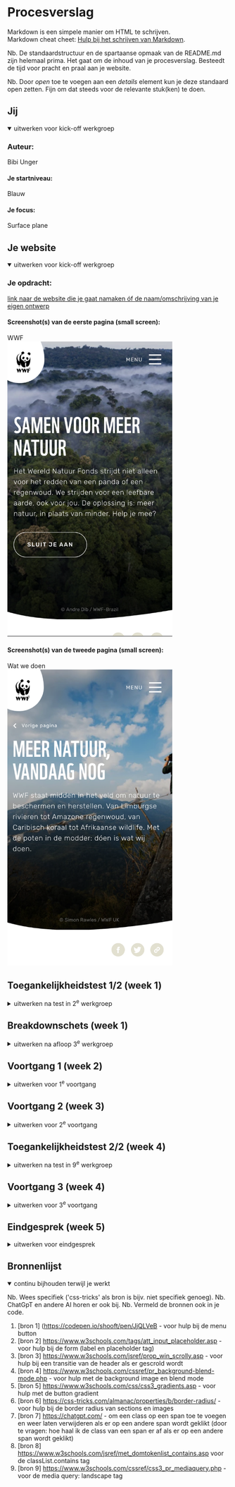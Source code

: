 # Procesverslag
Markdown is een simpele manier om HTML te schrijven.  
Markdown cheat cheet: [Hulp bij het schrijven van Markdown](https://github.com/adam-p/markdown-here/wiki/Markdown-Cheatsheet).

Nb. De standaardstructuur en de spartaanse opmaak van de README.md zijn helemaal prima. Het gaat om de inhoud van je procesverslag. Besteedt de tijd voor pracht en praal aan je website.

Nb. Door *open* toe te voegen aan een *details* element kun je deze standaard open zetten. Fijn om dat steeds voor de relevante stuk(ken) te doen.





## Jij

<details open>
  <summary>uitwerken voor kick-off werkgroep</summary>

  ### Auteur:
  Bibi Unger

  #### Je startniveau:
  Blauw

  #### Je focus:
  Surface plane
 
</details>





## Je website

<details open>
  <summary>uitwerken voor kick-off werkgroep</summary>

  ### Je opdracht:
[  link naar de website die je gaat namaken óf de naam/omschrijving van je eigen ontwerp](https://www.wwf.nl/)

  #### Screenshot(s) van de eerste pagina (small screen): 
  WWF  
  <img src="images/1.png" width="375px" alt="omschrijving van de pagina">

  #### Screenshot(s) van de tweede pagina (small screen):
  Wat we doen  
  <img src="images/wwf2.png" width="375px" alt="omschrijving van de pagina">
 
</details>



## Toegankelijkheidstest 1/2 (week 1)

<details>
  <summary>uitwerken na test in 2<sup>e</sup> werkgroep</summary>

  ### Bevindingen

In de eerste week van dit blok heb ik de toegankelijkheidstest toegepast op de WWF site, door de website en code te bekijken en ondertussen de WCAG checklist af te gaan. Door dit te doen ben ik achter een aantal bevindingen gekomen.

De content is erg toegankelijk. De website gebruikt duidelijke tekst die iedereen kan begrijpen, en de namen van de links en buttons hebben duidelijke en bijpassende omschrijvingen. 

De HTML was over het algemeen toegankelijk. Er werd wel aangegeven dat er wat fouten in de HTML zaten. 

Voor toetsenbord-gebruikers is de website toegankelijk. Als er elementen geselecteerd worden met de tab key kun je duidelijk zien dat die geselecteerd is, doordat er een blauwe rand om heen verschijnt. 

Ook voor mobiele gebruikers is de website toegankelijk. Er zit genoeg ruimte tussen de interactieve elementen en de site werkt zowel horizontaal als verticaal.

De heading elementen werden gebruikt om content te introduceren en de headings hadden over het algemeen een logische volgorde. Alleen werden er wel op sommige pagina’s meerdere H1’s gebruikt op dezelfde pagina. 

Het viel me op dat er weinig listen voorkomen in de code van de website, en een aantal dingen die je listen zou kunnen zetten niet in een listen stonden. 

Er is niet veel sprake van toegankelijkheid voor gebruikers die een screenreader. gebruiken. De foto’s op de website hebben namelijk geen alt tekst. Dit komt omdat de meeste foto’s achtergrondfoto’s zijn. Echter hebben de foto’s die dat niet zijn ook geen alt tekst. 

Op de eerste section van de hoofdpage van de website wordt er een achtergrondvideo afgespeeld. Deze video wordt automatisch afgespeeld en kan niet gepauzeerd worden. Op dit gebied is de website dus niet erg toegankelijk. Wel zijn de animaties op de website subtiel en vallen ze niet te veel op. 

De controls op de website zijn over het algemeen toegankelijk. Alleen worden er geen button elementen gebruikt voor de buttons op de website. 

De website support alleen maar normale instellingen. Als ik dark en light mode of high-contrast mode aanzet, of de tekst grootte verhoog, gebeurt er niks op de website. Wel is de website toegankelijk voor mensen die kleurenblind zijn, aangezien kleur niet de enige manier is om informatie te rangschikken, en is er een hoog contrast tussen de achtergrond en tekst. 

</details>



## Breakdownschets (week 1)

<details>
  <summary>uitwerken na afloop 3<sup>e</sup> werkgroep</summary>

  ### de hele pagina: 
  <img src="images/breakdown.png" width="375px" alt="breakdown van de hele pagina">

  ### dynamisch deel (bijv menu): 
  <img src="images/breakdownmenu.png" width="375px" alt="breakdown van een dynamisch deel">


</details>





## Voortgang 1 (week 2)

<details>
  <summary>uitwerken voor 1<sup>e</sup> voortgang</summary>

  ### Stand van zaken
In de tweede week van het blok had ik alleen nog maar de HTML van de eerste page. Het schrijven van de code hiervoor ging over het algemeen wel goed, maar ik had wel een paar vragen. 


  ### Agenda voor meeting
  samen met je groepje opstellen

  | student 1      | student 2          | student 3    | student 4        |
  | ---            | ---                | ---          | ---              |
  | dit bespreken  | en dit             | en ik dit    | en dan ik dat    |
  | en dat ook nog | dit als er tijd is | nog een punt | dit wil ik zeker |
  | ...            | ...                | ...          | ...              |

We hebben voor de meeting niet overlegd over welke vragen we wilden stellen. In plaats daarvan hebben we allemaal individueel vragen gesteld. Ik wilde wat vragen stellen over hoe je sections en articles ook al weer moest gebruiken, aangezien ik dit niet meer helemaal wist. Ook had ik alvast wat vragen over css en hoe je een hamburgermenu maakt. 

  ### Verslag van meeting
  hier na afloop snel de uitkomsten van de meeting vastleggen

  - Ik weet nu beter hoe ik sections en articles moet gebruiken. Ook heb ik geleerd dat ik niet alles in articles of sections hoef te zetten, maar ook wat dingen kan groeperen door ze in een list te zetten. 
  - De andere vragen die ik had gaan in latere werkgroepen en opdrachten aan bod komen

</details>





## Voortgang 2 (week 3)

<details>
  <summary>uitwerken voor 2<sup>e</sup> voortgang</summary>

  ### Stand van zaken
  In de derde week heb ik de html van de tweede pagina geschreven. Ook ben ik begonnen met de CSS. Zo heb ik kleuren, lettertypes en achtergrondfoto's toegevoegd. Ik had wel wat moeite met het positioneren van items, maar na het maken van de opdrachten in de lessen ging dit beter. 



Ik kon niet bij het tweede voortgangsgesprek zijn. Ik ben van plan om volgende week tijdens de lessen om feedback vragen.  
Wel had ik een vraag over hoe je de hoeken van een image los van elkaar stylt. Dit heb ik online opgezocht, waarbij https://css-tricks.com/almanac/properties/b/border-radius/ me heeft geholpen. 


 

</details>





## Toegankelijkheidstest 2/2 (week 4)

<details>
  <summary>uitwerken na test in 9<sup>e</sup> werkgroep</summary>

  ### Bevindingen

In de vierde week van dit blok heb ik de toegankelijkheidstest toegepast op mijn eigen website. Dit heb ik gedaan door de site en de code te bekijken en de WCAG checklist af te gaan. Ik was tijdens het uitvoeren van de test al redelijk ver met mijn website, maar had hem nog niet helemaal af. Ik had in elk geval genoeg af om de test uit te voeren. 

De content was erg toegankelijk, net als de content van de WWF website. Dit komt omdat de content op de WWF website en mijn eigen site vrijwel hetzelfde is. 

De HTML was ook toegankelijk en er zaten geen fouten in. Dit hoef ik dus niet meer aan te passen. 

De website is goed met een toetsenbord bestuurbaar, doordat er een duidelijke rand verschijnt om elementen als ze geselecteerd worden met de tab key. Hier hoef ik niks aan te veranderen. 

Ik heb mijn website live gezet op Github en getest op mijn telefoon. Hier is de website redelijk toegankelijk, behalve als ik mijn telefoon kantel. De site beweegt wel mee maar de margins kloppen niet helemaal meer. Ik moet even kijken hoe ik dit kan fixen. 

Over het algemeen kloppen de headings, behalve dat er op allebei de pagina’s meerdere H1-elementen staan. Ook zag ik dat ik een headingselement (een H3) had gebruikt voor een quote. Deze dingen moet ik dus aanpassen. 

Een aantal elementen die bij elkaar passen staan in listen. Wel zijn er een aantal elementen die eigenlijk ook in een list zouden kunnen staan, maar niet in een list staan, zoals social media icons en sommige foto’s. Ik moet dus nog even kijken of ik deze elementen wel in listen kan zetten. 

Alle foto’s die in de html staan hebben een alt tekst, zodat de website toegankelijker is voor mensen die een screenreader gebruiken. Alleen de achtergrond foto’s (die ik er heb ingezet met css) hebben geen alt tekst. 

Bij sommige foto’s wordt er een audio afgespeeld als erop geklikt wordt. De audio’s kunnen echter niet gepauzeerd worden, wat de website minder toegankelijk maakt. Ik moet dus nog even kijken hoe ik ervoor kan zorgen dat gebruikers de audio wel kunnen pauzeren. De animaties op de website zijn wel subtiel, dus daar hoef ik niks aan de veranderen.  

De controls zijn toegankelijk. De buttons en links zijn herkenbaar als buttons en link, er worden button elementen voor buttons gebruikt en a elementen voor links. 

Je kan geen dark/light mode aanzetten of de tekst vergroten op mijn website. Ik ga nog kijken of ik dit eventueel wil veranderen. Wel is er een hoog contrast tussen de achtergrond en tekst. 

Op de WWF website worden er wel veel achtergondfoto’s gebruikt voor tekst, dus heb ik dit ook veel gedaan. Om die teksten leesbaarder te maken heb ik de achtergrondfoto’s wat donkerder gemaakt, door achtergrondkleuren toe te voegen en de blend-mode op multiply te zetten.  

Conclusie: 
Na het uitvoeren van de test ben ik tot de conclusie gekomen dat er nog een aantal dingen zijn die ik moet aanpassen of uitzoeken. Zo moet ik ervoor zorgen dat er maximaal een H1 is op allebei de pages, en dat ik geen headingselementen gebruik voor elementen die geen headings zijn. Ook moet ik kijken of ik meer elementen in listen kan zetten en hoe ik de website toegankelijker voor mobiel kan maken. Verder moet ik kijken hoe ik ervoor zorg dat de audio’s gepauzeerd kunnen worden.

Update:
Ik heb de headings toegankelijker gemaakt door de H1's H2's te maken en die indivueel te stijlen, en de H3 die ik had gebruikt voor een quote te vervangen met een 'p'. Verder heb ik de de website toegankelijker voor mobiels gemaakt door een '@media only screen and (orientation: landscape)' toe te voegen en de margins te verhogen. Ik heb er voor gekozen om de audio's weg te halen, aangezien het de website rommelig zou maken als ik pauzeknoppen toe zou voegen. 


</details>





## Voortgang 3 (week 4)

<details>
  <summary>uitwerken voor 3<sup>e</sup> voortgang</summary>

  ### Stand van zaken
  Voor het derde voortgangsgesprek was ik heel wat verder met mijn css. Ik ben vooral bezig geweest met het positioneren van items en (achtergrond)foto's. Ook ben ik begonnen aan de surface plane, door bezig te zijn met een carrousel en (het stylen van) een formulier. Verder heb ik een hamburgermenu gemaakt met javascript. 
  Wel had ik wat vragen, voornamelijk over de surface plane. 


  ### Agenda voor meeting
  samen met je groepje opstellen

  | student 1      | student 2          | student 3    | student 4        |
  | ---            | ---                | ---          | ---              |
  | dit bespreken  | en dit             | en ik dit    | en dan ik dat    |
  | en dat ook nog | dit als er tijd is | nog een punt | dit wil ik zeker |
  | ...            | ...                | ...          | ...              |

Aangezien we allemaal andere vragen hadden, hebben we individueel vragen gesteld. Ik heb vooral vragen gesteld over wat allemaal precies bij de surface plane hoort en werd ik geholpen bij het uitzoeken van meer surface plane opdrachten. Ook had ik vragen over welke tags ik wel en niet mocht gebruiken. 

  ### Verslag van meeting
  hier na afloop snel de uitkomsten van de meeting vastleggen

  - Ik moet nog meer dingen uitzoeken voor de surface plane. Ik wil buiten de dingen die ik al heb uitgekozen (een extra micro-interactie met het hamburgermenu, een gestylt formulier en een carrousel) animaties op controles en een scroll-driven animatin toevoegen op mijn website. 
  - Een carrousel hoef je niet volledig met javascript te maken
  - Je mag (bijna) geen classes en id's gebruiken, tenzij het niet anders kan en op je tweede pagina. 
  - ...

</details>





## Eindgesprek (week 5)

<details>
  <summary>uitwerken voor eindgesprek</summary>

  ### Je uitkomst - karakteristiek screenshots:
  <img src="images/index.png" width="375px" alt="uitomst opdracht 1">
  <img src="images/watwedoen.png" width="375px" alt="top">


  ### Dit ging goed/Heb ik geleerd: 
  Korte omschrijving met plaatjes

  Ik heb geleerd hoe ik een uitschuifbaar hamburgermenu moet maken, wat ik nog nooit eerder gedaan had. Ook heb ik voor het eerst met spans gewerkt voor de menubuton zelf, en heb ik die leren animeren. Deze dingen kan ik gebruiken in de toekomst. 

  <img src="images/hamburger.png" width="375px" alt="top">
  

  Ook heb ik geleerd hoe ik met Custom Properties moet werken, iets waar ik voor deze opdracht nog nooit van had gehoord.
  
  <img src="images/custompr.png" width="375px" alt="top">
  
  
  Ik heb voor het eerst een uitgebreide form gemaakt. Deze heb ik ook weer gestijld met CSS. Nu weet ik beter in de toekomst hoe ik dit moet doen. 
  
  <img src="images/form.png" width="375px" alt="Form">

Door de opdrachten te maken dit blok heb ik geleerd hoe je elementen en cards kan positioneren met grid. Dit heb ik dan ook toegepast in mijn website, en kan dit vaker gaan gebruiken nu. 
  
  <img src="images/grid.png" width="375px" alt="top">


  Verder heb ik geleerd hoe je een gradient op een element (zoals een button) zet, en hoe je dit kunt animeren.
  
  <img src="images/gradient.png" width="375px" alt="top">
   
  

  ### Dit was lastig/Is niet gelukt:
  Korte omschrijving met plaatjes

  <img src="readme-images/dummy-plaatje.jpg" width="375px" alt="bummer">
</details>





## Bronnenlijst

<details open>
  <summary>continu bijhouden terwijl je werkt</summary>

  Nb. Wees specifiek ('css-tricks' als bron is bijv. niet specifiek genoeg). 
  Nb. ChatGpT en andere AI horen er ook bij.
  Nb. Vermeld de bronnen ook in je code.

  1. [bron 1] (https://codepen.io/shooft/pen/JjQLVeB - voor hulp bij de menu button
  2. [bron 2] https://www.w3schools.com/tags/att_input_placeholder.asp - voor hulp bij de form (label en placeholder tag)
  3. [bron 3] https://www.w3schools.com/jsref/prop_win_scrolly.asp - voor hulp bij een transitie van de header als er gescrold wordt
  4. [bron 4] https://www.w3schools.com/cssref/pr_background-blend-mode.php - voor hulp met de background image en blend mode
  5. [bron 5] https://www.w3schools.com/css/css3_gradients.asp - voor hulp met de button gradient
  6. [bron 6] https://css-tricks.com/almanac/properties/b/border-radius/ - voor hulp bij de border radius van sections en images
  7. [bron 7] https://chatgpt.com/ - om een class op een span toe te voegen en weer laten verwijderen als er op een andere span wordt geklikt (door te vragen: hoe haal ik de class van een span er af als er op een andere span wordt geklikt)
  8. [bron 8] https://www.w3schools.com/jsref/met_domtokenlist_contains.asp voor de classList.contains tag
  9. [bron 9] https://www.w3schools.com/cssref/css3_pr_mediaquery.php - voor de media query: landscape tag

</details>
